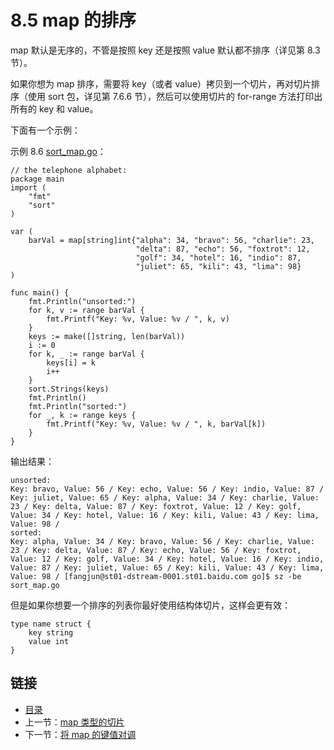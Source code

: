 # 8.5 map 的排序

map 默认是无序的，不管是按照 key 还是按照 value 默认都不排序（详见第 8.3 节）。

如果你想为 map 排序，需要将 key（或者 value）拷贝到一个切片，再对切片排序（使用 sort 包，详见第 7.6.6 节），然后可以使用切片的 for-range 方法打印出所有的 key 和 value。

下面有一个示例：

示例 8.6 [sort_map.go](examples/chapter_8/sort_map.go)：


	// the telephone alphabet:
	package main
	import (
		"fmt"
		"sort"
	)
	
	var (
		barVal = map[string]int{"alpha": 34, "bravo": 56, "charlie": 23,
								"delta": 87, "echo": 56, "foxtrot": 12,
								"golf": 34, "hotel": 16, "indio": 87,
								"juliet": 65, "kili": 43, "lima": 98}
	)
	
	func main() {
		fmt.Println("unsorted:")
		for k, v := range barVal {
			fmt.Printf("Key: %v, Value: %v / ", k, v)
		}
		keys := make([]string, len(barVal))
		i := 0
		for k, _ := range barVal {
			keys[i] = k
			i++
		}
		sort.Strings(keys)
		fmt.Println()
		fmt.Println("sorted:")
		for _, k := range keys {
			fmt.Printf("Key: %v, Value: %v / ", k, barVal[k])
		}
	}


输出结果：

	unsorted:
	Key: bravo, Value: 56 / Key: echo, Value: 56 / Key: indio, Value: 87 / Key: juliet, Value: 65 / Key: alpha, Value: 34 / Key: charlie, Value: 23 / Key: delta, Value: 87 / Key: foxtrot, Value: 12 / Key: golf, Value: 34 / Key: hotel, Value: 16 / Key: kili, Value: 43 / Key: lima, Value: 98 /
	sorted:
	Key: alpha, Value: 34 / Key: bravo, Value: 56 / Key: charlie, Value: 23 / Key: delta, Value: 87 / Key: echo, Value: 56 / Key: foxtrot, Value: 12 / Key: golf, Value: 34 / Key: hotel, Value: 16 / Key: indio, Value: 87 / Key: juliet, Value: 65 / Key: kili, Value: 43 / Key: lima, Value: 98 / [fangjun@st01-dstream-0001.st01.baidu.com go]$ sz -be sort_map.go

但是如果你想要一个排序的列表你最好使用结构体切片，这样会更有效：


	type name struct {
		key string
		value int
	}


## 链接

- [目录](directory.md)
- 上一节：[map 类型的切片](08.4.md)
- 下一节：[将 map 的键值对调](08.6.md)
